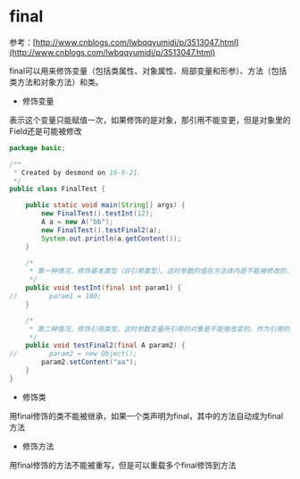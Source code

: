 # final

参考：[http://www.cnblogs.com/lwbqqyumidi/p/3513047.html](http://www.cnblogs.com/lwbqqyumidi/p/3513047.html)



final可以用来修饰变量（包括类属性、对象属性、局部变量和形参）、方法（包括类方法和对象方法）和类。  


* 修饰变量

表示这个变量只能赋值一次，如果修饰的是对象，那引用不能变更，但是对象里的Field还是可能被修改

```java
package basic;

/**
 * Created by desmond on 16-9-21.
 */
public class FinalTest {

    public static void main(String[] args) {
        new FinalTest().testInt(12);
        A a = new A("bb");
        new FinalTest().testFinal2(a);
        System.out.println(a.getContent());
    }

    /*
     * 第一种情况，修饰基本类型（非引用类型）。这时参数的值在方法体内是不能被修改的，即不能被重新赋值。否则编译就通不过。例如：
     */
    public void testInt(final int param1) {
//        param1 = 100;
    }

    /*
     * 第二种情况，修饰引用类型。这时参数变量所引用的对象是不能被改变的。作为引用的拷贝，参数在方法体里面不能再引用新的对象。否则编译通不过。例如：
     */
    public void testFinal2(final A param2) {
//        param2 = new Object();
        param2.setContent("aa");
    }
}
```

* 修饰类

用final修饰的类不能被继承，如果一个类声明为final，其中的方法自动成为final方法

* 修饰方法

用final修饰的方法不能被重写，但是可以重载多个final修饰到方法

